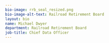 ```yaml
---
bio-image: rrb_seal_resized.png
bio-image-alt-text: Railroad Retirement Board
layout: bio
name: Michael Dwyer
department: Railroad Retirement Board
job-title: Chief Data Officer
---
```


